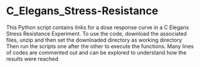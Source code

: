 # C_Elegans_Stress-Resistance
This Python script contains links for a dose response curve in a C Elegans Stress Resistance Experiment.
To use the code, download the associated files, unzip and then set the  downloaded directory as working directory
Then run the scripts one after the other to execute the functions. 
Many lines of codes are commented out and can be explored to understand how the results were reached
